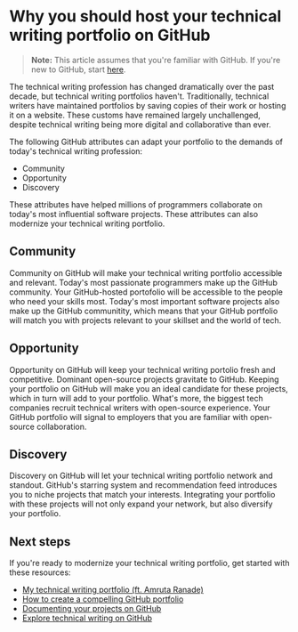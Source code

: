 # Why you should host your technical writing portfolio on GitHub 
> **Note:** This article assumes that you're familiar with GitHub. If you're new to GitHub, start [here](https://docs.github.com/en/get-started).

The technical writing profession has changed dramatically over the past decade, but technical writing portfolios haven't. Traditionally, technical writers have maintained portfolios by saving copies of their work or hosting it on a website. These customs have remained largely unchallenged, despite technical writing being more digital and collaborative than ever. 

The following GitHub attributes can adapt your portfolio to the demands of today's technical writing profession: 
- Community 
- Opportunity 
- Discovery 

These attributes have helped millions of programmers collaborate on today's most influential software projects. These attributes can also modernize your technical writing portfolio. 

## Community 
Community on GitHub will make your technical writing portfolio accessible and relevant. Today's most passionate programmers make up the GitHub community. Your GitHub-hosted portofolio will be accessible to the people who need your skills most. Today's most important software projects also make up the GitHub communitity, which means that your GitHub portfolio will match you with projects relevant to your skillset and the world of tech. 

## Opportunity 
Opportunity on GitHub will keep your technical writing portolio fresh and competitive. Dominant open-source projects gravitate to GitHub. Keeping your portfolio on GitHub  will make you an ideal candidate for these projects, which in turn will add to your portfolio. What's more, the biggest tech companies recruit technical writers with open-source experience. Your GitHub portfolio will signal to employers that you are familiar with open-source collaboration. 

## Discovery 
Discovery on GitHub will let your technical writing portfolio network and standout. GitHub's starring system and recommendation feed introduces you to niche projects that match your interests. Integrating your portfolio with these projects will not only expand your network, but also diversify your portfolio.    

## Next steps 
If you're ready to modernize your technical writing portfolio, get started with these resources: 

- [My technical writing portfolio (ft. Amruta Ranade)](https://www.youtube.com/watch?v=68ddwfpXHrE)
- [How to create a compelling GitHub portfolio](https://towardsdatascience.com/how-to-create-a-compelling-github-portfolio-a229e7472a92)
- [Documenting your projects on GitHub](https://guides.github.com/features/wikis/)
- [Explore technical writing on GitHub](https://github.com/topics/technical-writing)
